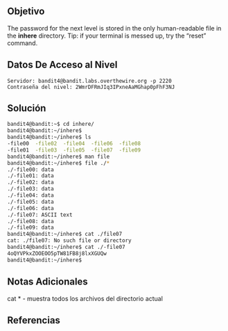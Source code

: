 ## Objetivo
The password for the next level is stored in the only human-readable file in the **inhere** directory. Tip: if your terminal is messed up, try the “reset” command.
## Datos De Acceso al Nivel
```
Servidor: bandit4@bandit.labs.overthewire.org -p 2220
Contraseña del nivel: 2WmrDFRmJIq3IPxneAaMGhap0pFhF3NJ
```
## Solución
```bash
bandit4@bandit:~$ cd inhere/
bandit4@bandit:~/inhere$
bandit4@bandit:~/inhere$ ls
-file00  -file02  -file04  -file06  -file08
-file01  -file03  -file05  -file07  -file09
bandit4@bandit:~/inhere$ man file
bandit4@bandit:~/inhere$ file ./*
./-file00: data
./-file01: data
./-file02: data
./-file03: data
./-file04: data
./-file05: data
./-file06: data
./-file07: ASCII text
./-file08: data
./-file09: data
bandit4@bandit:~/inhere$ cat ./file07
cat: ./file07: No such file or directory
bandit4@bandit:~/inhere$ cat ./-file07
4oQYVPkxZOOEOO5pTW81FB8j8lxXGUQw
bandit4@bandit:~/inhere$
```
## Notas Adicionales
cat * - muestra todos los archivos del directorio actual
## Referencias